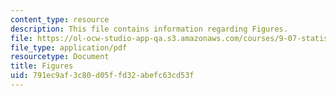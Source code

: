 ```yaml
---
content_type: resource
description: This file contains information regarding Figures.
file: https://ol-ocw-studio-app-qa.s3.amazonaws.com/courses/9-07-statistics-for-brain-and-cognitive-science-fall-2016/791ec9af3c80d05ffd32abefc63cd53f_MIT9_07F16_lec3_Figures.pdf
file_type: application/pdf
resourcetype: Document
title: Figures
uid: 791ec9af-3c80-d05f-fd32-abefc63cd53f
---
```

